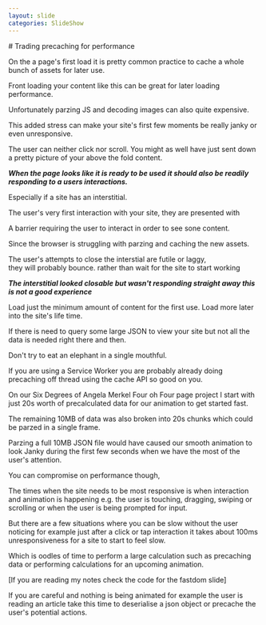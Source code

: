 ```yaml
---
layout: slide
categories: SlideShow
---
```


<div class="panel slide-content">
<div class="panel-body">

</div>
</div>
<div class="panel notes">
<div class="panel-body marked">
# Trading precaching for performance

On the a page's first load it is pretty common practice to cache a whole bunch of assets for later use.

Front loading your content like this can be great for later loading performance.

Unfortunately parzing JS and decoding images can also quite expensive.

This added stress can make your site's first few moments be really janky or even unresponsive.

The user can neither click nor scroll. You might as well have just sent down a pretty picture of your above the fold content.

***When the page looks like it is ready to be used it should also be readily responding to a users interactions.***

Especially if a site has an interstitial.

The user's very first interaction with your site, they are presented with

A barrier requiring the user to interact in order to see sone content.

Since the browser is struggling with parzing and caching the new assets.

The user's attempts to close the interstial are futile or laggy,  
they will probably bounce. rather than wait for the site to start working

***The interstitial looked closable but wasn't responding straight away this is not a good experience***

Load just the minimum amount of content for the first use. Load more later into the site's life time.

If there is need to query some large JSON to view your site but not all the data is needed right there and then.

Don't try to eat an elephant in a single mouthful.

If you are using a Service Worker you are probably already doing precaching off thread using the cache API so good on you.

On our Six Degrees of Angela Merkel Four oh Four page project I start with just 20s worth of precalculated data for our animation to get started fast.

The remaining 10MB of data was also broken into 20s chunks which could be parzed in a single frame.

Parzing a full 10MB JSON file would have caused our smooth animation to look Janky during the first few seconds when we have the most of the user's attention.

You can compromise on performance though,

The times when the site needs to be most responsive is when interaction and animation is happening e.g. the user is touching, dragging, swiping or scrolling or when the user is being prompted for input.

But there are a few situations where you can be slow without the user noticing for example just after a click or tap interaction it takes about 100ms unresponsiveness for a site to start to feel slow.

Which is oodles of time to perform a large calculation such as precaching data or performing calculations for an upcoming animation. 

[If you are reading my notes check the code for the fastdom slide]

If you are careful and nothing is being animated for example the user is reading an article take this time to deserialise a json object or precache the user's potential actions.

</div>
</div>
